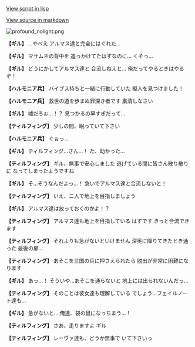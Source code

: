 [View script in lisp](../scripts/101201033.txt)

[View source in markdown](101201033.md)

![profound_nolight.png](../images/backgrounds/profound_nolight.png)

**【ギル】**
…やべえ
アルマス達と完全にはぐれた…

**【ギル】**
マサムネの背中を
追っかけてたはずなのに…
くそっ…

**【ギル】**
どうにかしてアルマス達と
合流しねえと…
俺だってやるときはやるぞ！

**【ハルモニア兵】**
バイブス持ちと一緒に行動していた
擬人を見つけました！

**【ハルモニア兵】**
救世の道を歩まぬ罪深き者です
粛清しなさい

**【ギル】**
嘘だろぉ…！？
見つかるの早すぎだって…

**【ティルフィング】**
少しの間、眠っていて下さい

**【ハルモニア兵】**
ぐぉっ…

**【ギル】**
ティルフィング…さん…！
た、助かった…

**【ティルフィング】**
ギル、無事で安心しました
逃げている間に皆さん散り散りに
なってしまったようですね

**【ギル】**
そ…そうなんだよっ…！
急いでアルマス達と合流しないと！

**【ティルフィング】**
いえ、二人で地上を目指しましょう

**【ギル】**
アルマス達は放っておくのかよ！？

**【ティルフィング】**
アルマス達も地上を目指している
はずです
きっと合流できます

**【ティルフィング】**
それよりも急がないといけません
深奥に降りてきたとき通った
最後の扉…

**【ティルフィング】**
あそこを三国の兵に押さえられたら
脱出が非常に困難になります

**【ギル】**
あっ…！
そういや…あそこを通らないと
地上には出られないんだっ…

**【ティルフィング】**
そのことは彼女達も理解している
でしょう…フェイルノート達も…

**【ギル】**
急がないと…
俺達、袋の鼠になっちまう…！

**【ティルフィング】**
さあ、走りますよ
ギル

**【ティルフィング】**
レーヴァ達も、どうか無事で
いて下さいっ